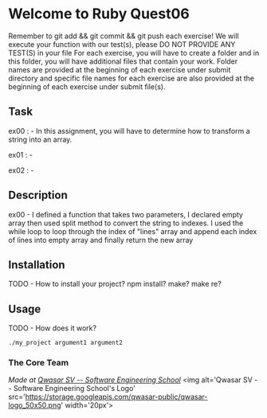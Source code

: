 # Welcome to Ruby Quest06
Remember to git add && git commit && git push each exercise!
We will execute your function with our test(s), please DO NOT PROVIDE ANY TEST(S) in your file
For each exercise, you will have to create a folder and in this folder, you will have additional 
files that contain your work. Folder names are provided at the beginning of each exercise under 
submit directory and specific file names for each exercise are also provided at the beginning of each exercise under submit file(s).

## Task
ex00 : -
    In this assignment, you will have to determine how to transform a string into an array.

ex01 : -

ex02 : -

## Description
ex00 - I defined a function that takes two parameters, I declared empty array then used split method to convert the string to indexes. 
        I used the while loop to loop through the index of "lines" array and append each index of lines into empty array and finally return the new array

## Installation
TODO - How to install your project? npm install? make? make re?

## Usage
TODO - How does it work?
```
./my_project argument1 argument2
```

### The Core Team


<span><i>Made at <a href='https://qwasar.io'>Qwasar SV -- Software Engineering School</a></i></span>
<span><img alt='Qwasar SV -- Software Engineering School's Logo' src='https://storage.googleapis.com/qwasar-public/qwasar-logo_50x50.png' width='20px'></span>

